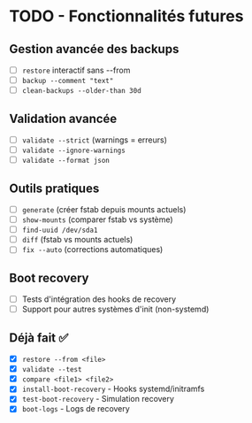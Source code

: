 # TODO - Fonctionnalités futures

## Gestion avancée des backups
- [ ] `restore` interactif sans --from
- [ ] `backup --comment "text"`  
- [ ] `clean-backups --older-than 30d`

## Validation avancée  
- [ ] `validate --strict` (warnings = erreurs)
- [ ] `validate --ignore-warnings`
- [ ] `validate --format json`

## Outils pratiques
- [ ] `generate` (créer fstab depuis mounts actuels)
- [ ] `show-mounts` (comparer fstab vs système)
- [ ] `find-uuid /dev/sda1`
- [ ] `diff` (fstab vs mounts actuels)
- [ ] `fix --auto` (corrections automatiques)

## Boot recovery
- [ ] Tests d'intégration des hooks de recovery
- [ ] Support pour autres systèmes d'init (non-systemd)

## Déjà fait ✅
- [x] `restore --from <file>`
- [x] `validate --test`
- [x] `compare <file1> <file2>`
- [x] `install-boot-recovery` - Hooks systemd/initramfs
- [x] `test-boot-recovery` - Simulation recovery
- [x] `boot-logs` - Logs de recovery